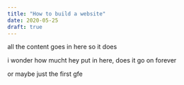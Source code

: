 ```yaml
---
title: "How to build a website"
date: 2020-05-25
draft: true
---
```

all the content goes in here so it does

i wonder how mucht hey put in here, does it go on forever

or maybe just the first gfe
